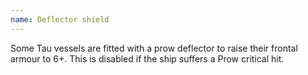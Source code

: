 ```yaml
---
name: Deflector shield
---
```

Some Tau vessels are fitted with a prow deflector to raise their frontal armour to 6+. This is disabled if the ship suffers a Prow critical hit.